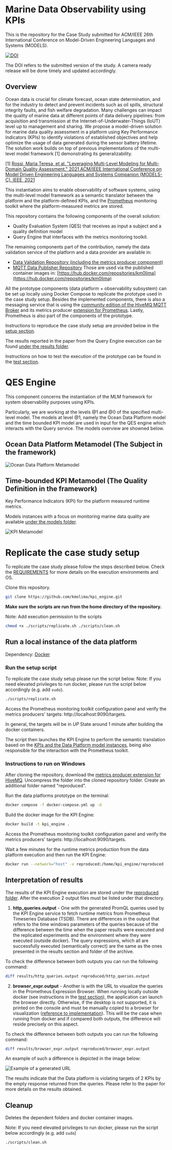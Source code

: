 # Marine Data Observability using KPIs
This is the repository for the Case Study submitted for ACM/IEEE 26th International Conference on Model-Driven Engineering Languages and Systems (MODELS).



[![DOI](https://zenodo.org/badge/618756916.svg)](https://zenodo.org/badge/latestdoi/618756916)

The DOI refers to the submitted version of the study. A camera ready release will be done timely and updated accordingly.


## Overview

Ocean data is crucial for climate forecast, ocean state determination, and for the industry to detect and prevent incidents such as oil spills, structural integrity faults, and fish welfare degradation. Many challenges can impact the quality of marine data at different points of data delivery pipelines: from acquisition and transmission at the Internet-of-Underwater-Things (IoUT) level up to management and sharing. We propose a model-driven solution for marine data quality assessment in a platform using Key Performance Indicators (KPIs) to identify violations of established objectives and help optimize the usage of data generated during the sensor battery lifetime. The solution work builds on top of previous implementations of the multi-level model framework [1] demonstrating its generalizability. 

[1] [Rossi, Maria Teresa, et al. "Leveraging Multi-Level Modeling for Multi-Domain Quality Assessment." 2021 ACM/IEEE International Conference on Model Driven Engineering Languages and Systems Companion (MODELS-C). IEEE, 2021](https://ieeexplore.ieee.org/abstract/document/9643700) 

This instantiation aims to enable observability of software systems, using the multi-level model framework as a semantic translator between the platform and the platform-defined KPIs, and the [Prometheus](https://prometheus.io/) monitoring toolkit where the platform-measured metrics are stored.

This repository contains the following components of the overall solution:
* Quality Evaluation System (QES) that receives as input a subject and a quality definition model
* Query Engine that interfaces with the metrics monitoring toolkit.


The remaining components part of the contribution, namely the data validation service of the platform and a data provider are available in:
* [Data Validation Repository (including the metrics producer component)](https://github.com/kmolima/data_instrumentation)
* [MQTT Data Publisher Repository](https://github.com/kmolima/data_instrumentation)
Those are used via the published container images in: [https://hub.docker.com/repositories/km0lima](https://hub.docker.com/repositories/km0lima)

All the prototype components (data platform + observability subsystem) can be set up locally using Docker Compose to replicate the prototype used in the case study setup. 
Besides the implemented components, there is also a messaging service that is using the [community edition of the HiveMQ MQTT Broker](https://github.com/hivemq/hivemq-community-edition) and its metrics producer [extension for Prometheus](https://www.hivemq.com/extension/prometheus-extension/). Lastly, Prometheus is also part of the components of the prototype.

Instructions to reproduce the case study setup are provided below in the [setup section](https://github.com/kmolima/kpi_engine/edit/main/README.md#reproduce-case-study-setup).

The results reported in the paper from the Query Engine execution can be found [under the results folder](results/).

Instructions on how to test the execution of the prototype can be found in the [test section](https://github.com/kmolima/kpi_engine/blob/main/Test.md).


# QES Engine
This component concerns the instantiation of the MLM framework for system observability purposes using KPIs.

Particularly, we are working at the levels @1 and @0 of the specified multi-level model. The models at level @1, namely the Ocean Data Platform model and the time bounded KPI model are used in input for the QES engine which interacts with the Query service. The models overview are showned below.


## Ocean Data Platform Metamodel (The Subject in the framework)

![Ocean Data Platform Metamodel](/img/data_platform-diag.jpeg "Ecore Diagram")


## Time-bounded KPI Metamodel (The Quality Definition in the framework)
Key Performance Indicators (KPI) for the platform measured runtime metrics.

Models instances with a focus on monitoring marine data quality are available [under the models folder](models/).

![KPI Metamodel](/img/timedkpi_diagram.png "Ecore Diagram")

# Replicate the case study setup
To replicate the case study please follow the steps described below. Check the [REQUIREMENTS](REQUIREMENTS) for more details on the execution environments and OS.

Clone this repository.

```bash
git clone https://github.com/kmolima/kpi_engine.git
```
**Make sure the scripts are run from the home directory of the repository.**

Note: Add execution permission to the scripts 

```bash
chmod +x ./scripts/replicate.sh ./scripts/clean.sh 
```

## Run a local instance of the data platform
Dependency: [Docker](https://docs.docker.com/engine/install/)

### Run the setup script
To replicate the case study setup please run the script below.
Note: If you need elevated privileges to run docker, please run the script below accordingly (e.g. add ``` sudo ```).  


```bash
./scripts/replicate.sh
```
Access the Prometheus monitoring toolkit configuration panel and verify the metrics producers' targets:
http://localhost:9090/targets.

In general, the targets will be in *UP* State around 1 minute after building the docker containers.

The script then launches the KPI Engine to perform the semantic translation based on the [KPIs and the Data Platform model instances](models/), being also responsible for the interaction with the Prometheus toolkit.

### Instructions to run on Windows
After cloning the repository, download the [metrics producer extension for HiveMQ](https://github.com/hivemq/hivemq-prometheus-extension/releases/download/4.0.8/hivemq-prometheus-extension-4.0.8.zip). Uncompress the folder into the cloned repository folder. Create an additional folder named "reproduced".

Run the data platforms prototype on the terminal:

```bash
docker compose -f docker-compose.yml up -d
```

Build the docker image for the KPI Engine:

```bash
docker build -t kpi_engine .
```

Access the Prometheus monitoring toolkit configuration panel and verify the metrics producers' targets:
http://localhost:9090/targets.


Wait a few minutes for the runtime metrics production from the data platform execution and then run the KPI Engine:

```bash
docker run --network="host" -v reproduced:/home/kpi_engine/reproduced -it kpi_engine
```

## Interpretation of results
The results of the KPI Engine execution are stored under the [reproduced folder](reproduced/). After the execution 2 output files must be listed under that directory.
1. **http_queries.output** - One with the generated PromQL queries used by the KPI Engine service to fetch runtime metrics from Prometheus Timeseries Database (TSDB).
There are differences in the output that refers to the time windows parameters of the queries because of the difference between the time when the paper results were executed and the replicated experiments and the environment where they were executed (outside docker). The query expressions, which all are successfully executed (semantically correct) are the same as the ones presented in the results section and folder of the archive.

To check the difference between both outputs you can run the following command:

```bash
diff results/http_queries.output reproduced/http_queries.output
```

2. **browser_expr.output** - Another is with the URL to visualize the queries in the Prometheus Expression Browser. When running locally outside docker (see instructions in the [test section](https://github.com/kmolima/kpi_engine/blob/main/Test.md)), the application can launch the browser directly. Otherwise, if the desktop is not supported, it is printed on the console and must be manually copied to a browser for visualization ([reference to implementation](https://github.com/kmolima/kpi_engine/blob/748129288d7419b3884296c90adf3267e1810e93/src/no/smartocean/modeling/engine/application/KpiEngine.java#L65C1-L65C61)). This will be the case when running from docker and if compared both outputs, the difference will reside precisely on this aspect.

To check the difference between both outputs you can run the following command:

```bash
diff results/browser_expr.output reproduced/browser_expr.output
```
An example of such a difference is depicted in the image below:

![Example of a generated URL](/img/URL.png "Example of a generated URL")

The results indicate that the Data platform is violating targets of 2 KPIs by the empty response returned from the queries.
Please refer to the paper for more details on the results obtained.
   
## Cleanup

Deletes the dependent folders and docker container images.

Note: If you need elevated privileges to run docker, please run the script below accordingly (e.g. add ``` sudo ```) 

```bash
./scripts/clean.sh
```
